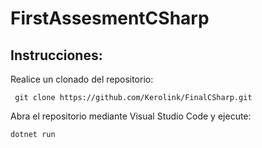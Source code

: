 # FirstAssesmentCSharp

## Instrucciones:

Realice un clonado del repositorio:
```
 git clone https://github.com/Kerolink/FinalCSharp.git
```
Abra el repositorio mediante Visual Studio Code y ejecute:
```
dotnet run
```